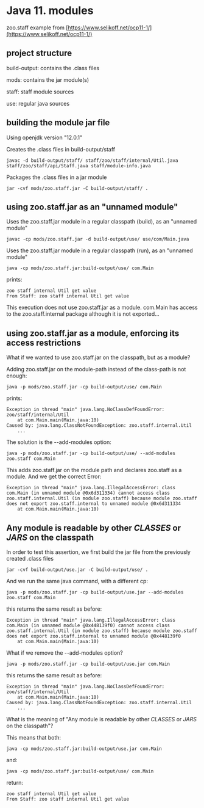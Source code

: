 # Java 11. modules

zoo.staff example from [https://www.selikoff.net/ocp11-1/](https://www.selikoff.net/ocp11-1/)

## project structure

build-output: contains the .class files
			
mods: contains the jar module(s)

staff: staff module sources

use: regular java sources

## building the module jar file 

Using openjdk version "12.0.1"

Creates the .class files in build-output/staff
```
javac -d build-output/staff/ staff/zoo/staff/internal/Util.java staff/zoo/staff/api/Staff.java staff/module-info.java
```

Packages the .class files in a jar module
```
jar -cvf mods/zoo.staff.jar -C build-output/staff/ .
```

## using zoo.staff.jar as an "unnamed module"
Uses the zoo.staff.jar module in a regular classpath (build), as an "unnamed module"
```
javac -cp mods/zoo.staff.jar -d build-output/use/ use/com/Main.java
```

Uses the zoo.staff.jar module in a regular classpath (run), as an "unnamed module"
```
java -cp mods/zoo.staff.jar:build-output/use/ com.Main
```
prints:
```
zoo staff internal Util get value
From Staff: zoo staff internal Util get value
```
This execution does not use zoo.staff.jar as a module. com.Main has access to the zoo.staff.internal package although it is not exported...

## using zoo.staff.jar as a module, enforcing its access restrictions
What if we wanted to use zoo.staff.jar on the classpath, but as a module?

Adding zoo.staff.jar on the module-path instead of the class-path is not enough:
```
java -p mods/zoo.staff.jar -cp build-output/use/ com.Main
```
prints:
```
Exception in thread "main" java.lang.NoClassDefFoundError: zoo/staff/internal/Util
	at com.Main.main(Main.java:10)
Caused by: java.lang.ClassNotFoundException: zoo.staff.internal.Util
	...
```

The solution is the --add-modules option:
```
java -p mods/zoo.staff.jar -cp build-output/use/ --add-modules zoo.staff com.Main
```
This adds zoo.staff.jar on the module path and declares zoo.staff as a module. And we get the correct Error:
```
Exception in thread "main" java.lang.IllegalAccessError: class com.Main (in unnamed module @0x6d311334) cannot access class zoo.staff.internal.Util (in module zoo.staff) because module zoo.staff does not export zoo.staff.internal to unnamed module @0x6d311334
	at com.Main.main(Main.java:10)
```

## Any module is readable by other *CLASSES* or *JARS* on the classpath
In order to test this assertion, we first build the jar file from the previously created .class files
```
jar -cvf build-output/use.jar -C build-output/use/ .
```

And we run the same java command, with a different cp:
```
java -p mods/zoo.staff.jar -cp build-output/use.jar --add-modules zoo.staff com.Main
```
this returns the same result as before:
```
Exception in thread "main" java.lang.IllegalAccessError: class com.Main (in unnamed module @0x448139f0) cannot access class zoo.staff.internal.Util (in module zoo.staff) because module zoo.staff does not export zoo.staff.internal to unnamed module @0x448139f0
	at com.Main.main(Main.java:10)
```

What if we remove the --add-modules option?
```
java -p mods/zoo.staff.jar -cp build-output/use.jar com.Main
```
this returns the same result as before:
```
Exception in thread "main" java.lang.NoClassDefFoundError: zoo/staff/internal/Util
	at com.Main.main(Main.java:10)
Caused by: java.lang.ClassNotFoundException: zoo.staff.internal.Util
	...
```

What is the meaning of "Any module is readable by other *CLASSES* or *JARS* on the classpath"?

This means that both:
```
java -cp mods/zoo.staff.jar:build-output/use.jar com.Main
```
and:
```
java -cp mods/zoo.staff.jar:build-output/use/ com.Main
```
return:
```
zoo staff internal Util get value
From Staff: zoo staff internal Util get value
```

